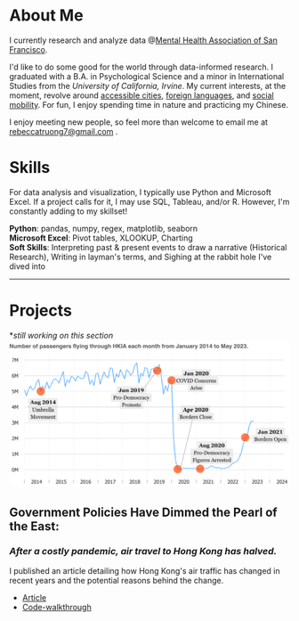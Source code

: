 # About Me
I currently research and analyze data @[Mental Health Association of San Francisco](https://www.mentalhealthsf.org/). 

I'd like to do some good for the world through data-informed research. I graduated with a B.A. in Psychological Science and a minor in International Studies from the *University of California, Irvine*. My current interests, at the moment, revolve around [accessible cities](https://www.youtube.com/c/NotJustBikes), [foreign languages](https://www.italki.com), and [social mobility](https://opportunityinsights.org/). For fun, I enjoy spending time in nature and practicing my Chinese. 

I enjoy meeting new people, so feel more than welcome to email me at [rebeccatruong7@gmail.com](mailto:rebeccatruong7@gmail.com) . 

# Skills
For data analysis and visualization, I typically use Python and Microsoft Excel. If a project calls for it, I may use SQL, Tableau, and/or R. However, I'm constantly adding to my skillset!

**Python**: pandas, numpy, regex, matplotlib, seaborn   
**Microsoft Excel**: Pivot tables, XLOOKUP, Charting   
**Soft Skills**: Interpreting past & present events to draw a narrative (Historical Research), Writing in layman's terms, and Sighing at the rabbit hole I've dived into

---

# Projects
**still working on this section*
[![Hong Kong Air Traffic Timeline!](assets/img/hkthumbnail_small2.png)](https://medium.com/@rebecca.truong)
## Government Policies Have Dimmed the Pearl of the East:   
### *After a costly pandemic, air travel to Hong Kong has halved.*
I published an article detailing how Hong Kong's air traffic has changed in recent years and the potential reasons behind the change.   
- [Article](https://medium.com/@rebecca.truong)
- [Code-walkthrough](https://github.com/rebeccatruong7/Data-Projects/blob/main/HKG%20Code%20Walkthrough.ipynb)



 
